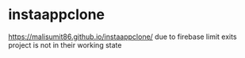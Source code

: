# instaappclone
https://malisumit86.github.io/instaappclone/
due to firebase limit exits project is not in their working state
